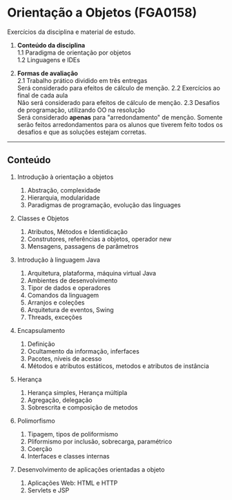 # Orientação a Objetos (FGA0158)
Exercícios da disciplina e material de estudo.

1. **Conteúdo da disciplina**  
    1.1 Paradigma de orientação por objetos  
    1.2 Linguagens e IDEs  
    
2. **Formas de avaliação**  
	2.1 Trabalho prático dividido em três entregas  
	    Será considerado para efeitos de cálculo de menção. 
	2.2 Exercícios ao final de cada aula  
	    Não será considerado para efeitos de cálculo de menção.
	2.3 Desafios de programação, utilizando OO na resolução  
	    Será considerado **apenas** para "arredondamento" de menção. Somente serão feitos arredondamentos para os alunos que tiverem feito todos os desafios e que as soluções estejam corretas. 

---
## Conteúdo
1. Introdução à orientação a objetos 
    1. Abstração, complexidade 
    1. Hierarquia, modularidade 
    1. Paradigmas de programação, evolução das linguages

1. Classes e Objetos 
    1. Atributos, Métodos e Identidicação 
    1. Construtores, referências a objetos, operador new 
    1. Mensagens, passagens de parâmetros

1. Introdução à linguagem Java 
    1. Arquitetura, plataforma, máquina virtual Java 
    1. Ambientes de desenvolvimento 
    1. Tipor de dados e operadores 
    1. Comandos da linguagem 
    1. Arranjos e coleções 
    1. Arquitetura de eventos, Swing 
    1. Threads, exceções

1. Encapsulamento 
    1. Definição 
    1. Ocultamento da informação, inferfaces 
    1. Pacotes, níveis de acesso 
    1. Métodos e atributos estáticos, metodos e atributos de instância

1. Herança 
    1. Herança simples, Herança múltipla 
    1. Agregação, delegação 
    1. Sobrescrita e composição de metodos

1. Polimorfismo 
    1. Tipagem, tipos de poliformismo 
    1. Pliformismo por inclusão, sobrecarga, paramétrico 
    1. Coerção 
    1. Interfaces e classes internas

1. Desenvolvimento de aplicações orientadas a objeto 
    1. Aplicações Web: HTML e HTTP 
    1. Servlets e JSP